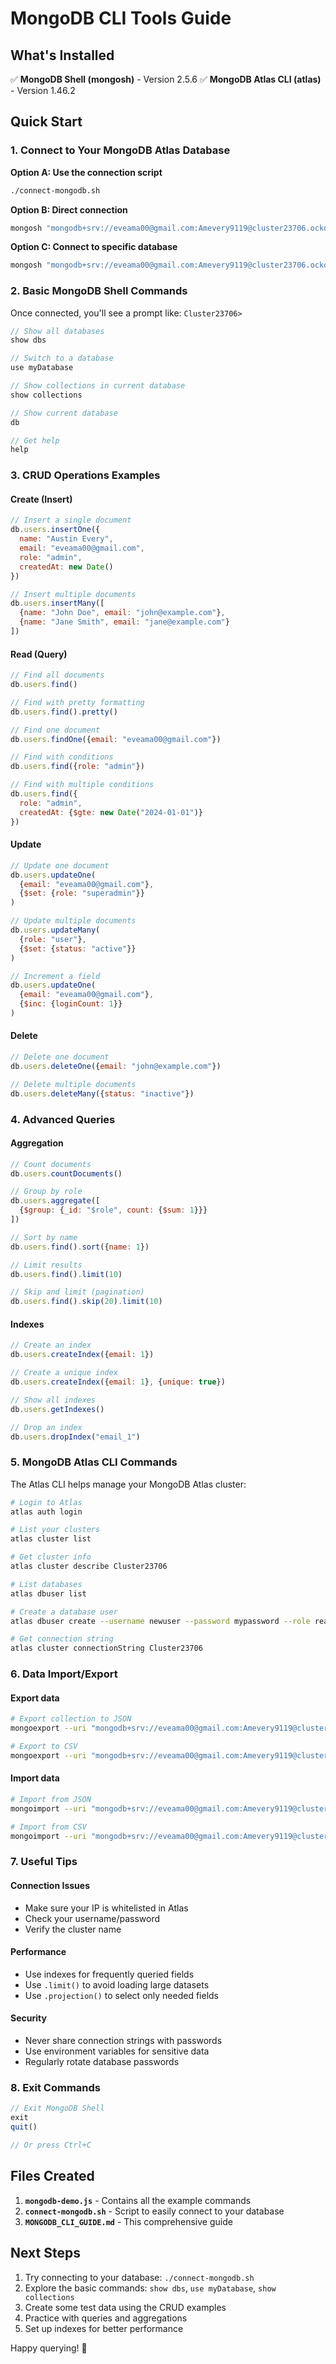 # MongoDB CLI Tools Guide

## What's Installed

✅ **MongoDB Shell (mongosh)** - Version 2.5.6
✅ **MongoDB Atlas CLI (atlas)** - Version 1.46.2

## Quick Start

### 1. Connect to Your MongoDB Atlas Database

**Option A: Use the connection script**
```bash
./connect-mongodb.sh
```

**Option B: Direct connection**
```bash
mongosh "mongodb+srv://eveama00@gmail.com:Amevery9119@cluster23706.ockqq.mongodb.net/"
```

**Option C: Connect to specific database**
```bash
mongosh "mongodb+srv://eveama00@gmail.com:Amevery9119@cluster23706.ockqq.mongodb.net/myDatabase"
```

### 2. Basic MongoDB Shell Commands

Once connected, you'll see a prompt like: `Cluster23706>`

```javascript
// Show all databases
show dbs

// Switch to a database
use myDatabase

// Show collections in current database
show collections

// Show current database
db

// Get help
help
```

### 3. CRUD Operations Examples

#### Create (Insert)
```javascript
// Insert a single document
db.users.insertOne({
  name: "Austin Every",
  email: "eveama00@gmail.com",
  role: "admin",
  createdAt: new Date()
})

// Insert multiple documents
db.users.insertMany([
  {name: "John Doe", email: "john@example.com"},
  {name: "Jane Smith", email: "jane@example.com"}
])
```

#### Read (Query)
```javascript
// Find all documents
db.users.find()

// Find with pretty formatting
db.users.find().pretty()

// Find one document
db.users.findOne({email: "eveama00@gmail.com"})

// Find with conditions
db.users.find({role: "admin"})

// Find with multiple conditions
db.users.find({
  role: "admin",
  createdAt: {$gte: new Date("2024-01-01")}
})
```

#### Update
```javascript
// Update one document
db.users.updateOne(
  {email: "eveama00@gmail.com"},
  {$set: {role: "superadmin"}}
)

// Update multiple documents
db.users.updateMany(
  {role: "user"},
  {$set: {status: "active"}}
)

// Increment a field
db.users.updateOne(
  {email: "eveama00@gmail.com"},
  {$inc: {loginCount: 1}}
)
```

#### Delete
```javascript
// Delete one document
db.users.deleteOne({email: "john@example.com"})

// Delete multiple documents
db.users.deleteMany({status: "inactive"})
```

### 4. Advanced Queries

#### Aggregation
```javascript
// Count documents
db.users.countDocuments()

// Group by role
db.users.aggregate([
  {$group: {_id: "$role", count: {$sum: 1}}}
])

// Sort by name
db.users.find().sort({name: 1})

// Limit results
db.users.find().limit(10)

// Skip and limit (pagination)
db.users.find().skip(20).limit(10)
```

#### Indexes
```javascript
// Create an index
db.users.createIndex({email: 1})

// Create a unique index
db.users.createIndex({email: 1}, {unique: true})

// Show all indexes
db.users.getIndexes()

// Drop an index
db.users.dropIndex("email_1")
```

### 5. MongoDB Atlas CLI Commands

The Atlas CLI helps manage your MongoDB Atlas cluster:

```bash
# Login to Atlas
atlas auth login

# List your clusters
atlas cluster list

# Get cluster info
atlas cluster describe Cluster23706

# List databases
atlas dbuser list

# Create a database user
atlas dbuser create --username newuser --password mypassword --role readWrite

# Get connection string
atlas cluster connectionString Cluster23706
```

### 6. Data Import/Export

#### Export data
```bash
# Export collection to JSON
mongoexport --uri "mongodb+srv://eveama00@gmail.com:Amevery9119@cluster23706.ockqq.mongodb.net/" --collection users --out users.json

# Export to CSV
mongoexport --uri "mongodb+srv://eveama00@gmail.com:Amevery9119@cluster23706.ockqq.mongodb.net/" --collection users --type csv --fields name,email,role --out users.csv
```

#### Import data
```bash
# Import from JSON
mongoimport --uri "mongodb+srv://eveama00@gmail.com:Amevery9119@cluster23706.ockqq.mongodb.net/" --collection users --file users.json

# Import from CSV
mongoimport --uri "mongodb+srv://eveama00@gmail.com:Amevery9119@cluster23706.ockqq.mongodb.net/" --collection users --type csv --headerline --file users.csv
```

### 7. Useful Tips

#### Connection Issues
- Make sure your IP is whitelisted in Atlas
- Check your username/password
- Verify the cluster name

#### Performance
- Use indexes for frequently queried fields
- Use `.limit()` to avoid loading large datasets
- Use `.projection()` to select only needed fields

#### Security
- Never share connection strings with passwords
- Use environment variables for sensitive data
- Regularly rotate database passwords

### 8. Exit Commands

```javascript
// Exit MongoDB Shell
exit
quit()

// Or press Ctrl+C
```

## Files Created

1. **`mongodb-demo.js`** - Contains all the example commands
2. **`connect-mongodb.sh`** - Script to easily connect to your database
3. **`MONGODB_CLI_GUIDE.md`** - This comprehensive guide

## Next Steps

1. Try connecting to your database: `./connect-mongodb.sh`
2. Explore the basic commands: `show dbs`, `use myDatabase`, `show collections`
3. Create some test data using the CRUD examples
4. Practice with queries and aggregations
5. Set up indexes for better performance

Happy querying! 🚀 